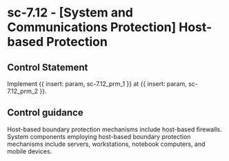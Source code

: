 # sc-7.12 - \[System and Communications Protection\] Host-based Protection

## Control Statement

Implement {{ insert: param, sc-7.12_prm_1 }} at {{ insert: param, sc-7.12_prm_2 }}.

## Control guidance

Host-based boundary protection mechanisms include host-based firewalls. System components employing host-based boundary protection mechanisms include servers, workstations, notebook computers, and mobile devices.
